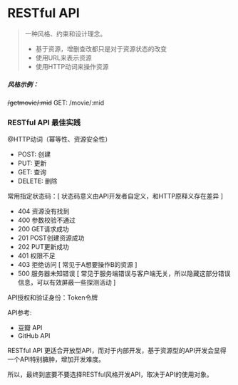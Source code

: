 # RESTful API

> 一种风格、约束和设计理念。
> * 基于资源，增删查改都只是对于资源状态的改变
> * 使用URL来表示资源
> * 使用HTTP动词来操作资源

##### 风格示例：
<del>/getmovie/:mid</del>
GET: /movie/:mid

### RESTful API 最佳实践
@HTTP动词（幂等性、资源安全性）
* POST: 创建
* PUT: 更新
* GET: 查询
* DELETE: 删除

常用指定状态码：[ 状态码意义由API开发者自定义，和HTTP原释义存在差异 ]
* 404 资源没有找到
* 400 参数校验不通过
* 200 GET请求成功
* 201 POST创建资源成功
* 202 PUT更新成功
* 401 权限不足
* 403 拒绝访问 [ 常见于A想要操作B的资源 ]
* 500 服务器未知错误 [ 常见于服务端错误与客户端无关，所以隐藏这部分错误信息，可以有效屏蔽一些探测活动 ]

API授权和验证身份：Token令牌

API参考:
* 豆瓣 API
* GitHub API

RESTful API 更适合开放型API，而对于内部开发，基于资源型的API开发会显得一个API特别臃肿，增加开发难度。

所以，最终到底要不要选择RESTful风格开发API，取决于API的使用对象。
